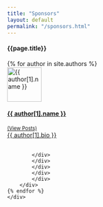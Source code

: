 ```yaml
---
title: "Sponsors"
layout: default
permalink: "/sponsors.html"
---
```


<div class="container">
<h4 class="font-weight-bold spanborder"><span>{{page.title}}</span></h4>
    <div class="row gap-y listrecent listrecent listauthor">
    {% for author in site.authors %}
        <div class="col-lg-6 mb-4">
            <div class="p-4 border rounded">
            <div class="row">
            <div class="col-md-3 mb-4 mb-md-0"><img alt="{{ author[1].name }}" src="{{site.baseurl}}/{{ author[1].avatar }}" class="rounded-circle" height="80" width="80"></div>
            <div class="col-md-9">
            <a href="{{site.baseurl}}/author-{{ author[1].name | slugify }}">
            <h4 class="text-dark mb-0"> {{ author[1].name }} </h4>
            <small class="d-inline-block mt-1 mb-3 font-weight-normal">(View Posts)</small>
            <div class="excerpt">{{ author[1].bio }}</div>
            </a>
            <div class="icon-block mt-3 d-flex justify-content-between">  
            <div>
            <a target="_blank" href="{{ author[1].twitter }}"><i class="fab fa-twitter text-muted" aria-hidden="true"></i></a>  &nbsp;
            <a target="_blank" href="{{ author[1].site }}"><i class="fa fa-globe text-muted" aria-hidden="true"></i></a> &nbsp;
           

                        
            </div>
            </div>
            </div>
            </div>
            </div>
        </div>
    {% endfor %}
    </div>
</div>
